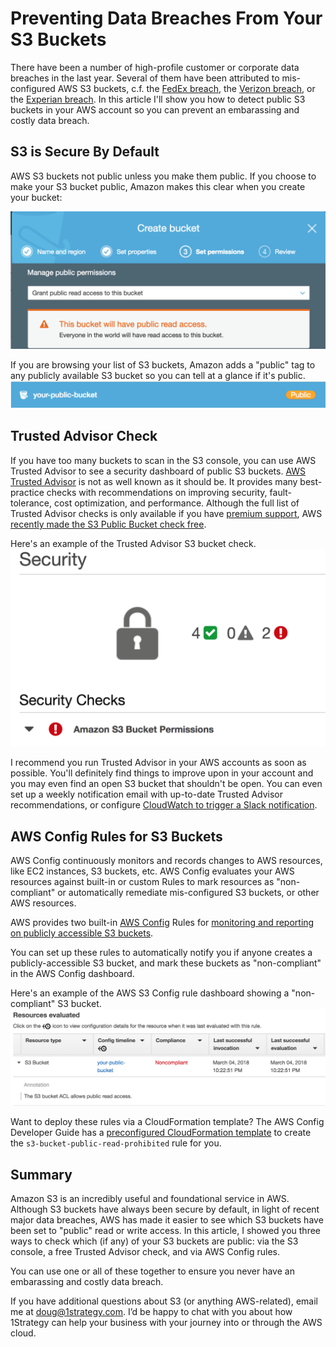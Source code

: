 # Preventing Data Breaches From Your S3 Buckets

There have been a number of high-profile customer or corporate data breaches in the last year. Several of them have been attributed to mis-configured AWS S3 buckets, c.f. the [FedEx breach](http://www.zdnet.com/article/unsecured-server-exposes-fedex-customer-records/), the [Verizon breach](https://www.infosecurity-magazine.com/news/verizon-hit-by-another-amazon-s3/), or the [Experian breach](https://www.scmagazine.com/open-aws-s3-bucket-exposes-sensitive-experian-and-census-info-on-123-million-us-households/article/720067/). In this article I'll show you how to detect public S3 buckets in your AWS account so you can prevent an embarassing and costly data breach.

## S3 is Secure By Default

AWS S3 buckets not public unless you make them public. If you choose to make your S3 bucket public, Amazon makes this clear when you create your bucket:

![creating a public bucket](./img/create-bucket.png)

If you are browsing your list of S3 buckets, Amazon adds a "public" tag to any publicly available S3 bucket so you can tell at a glance if it's public.
![S3 public tag](./img/public-tag.png)

## Trusted Advisor Check

If you have too many buckets to scan in the S3 console, you can use AWS Trusted Advisor to see a security dashboard of public S3 buckets. [AWS Trusted Advisor](https://aws.amazon.com/premiumsupport/faqs/#Trusted_Advisor) is not as well known as it should be. It provides many best-practice checks with recommendations on improving security, fault-tolerance, cost optimization, and performance. Although the full list of Trusted Advisor checks is only available if you have [premium support](https://aws.amazon.com/premiumsupport/trustedadvisor/), AWS [recently made the S3 Public Bucket check free](https://aws.amazon.com/about-aws/whats-new/2018/02/aws-trusted-advisors-s3-bucket-permissions-check-is-now-free/).

Here's an example of the Trusted Advisor S3 bucket check.
![S3 public bucket check in Trusted Advisor](./img/trusted-advisor-s3.png)

I recommend you run Trusted Advisor in your AWS accounts as soon as possible. You'll definitely find things to improve upon in your account and you may even find an open S3 bucket that shouldn't be open. You can even set up a weekly notification email with up-to-date Trusted Advisor recommendations, or configure [CloudWatch to trigger a Slack notification](https://docs.aws.amazon.com/awssupport/latest/user/cloudwatch-events-ta.html).

## AWS Config Rules for S3 Buckets

AWS Config continuously monitors and records changes to AWS resources, like EC2 instances, S3 buckets, etc. AWS Config evaluates your AWS resources against built-in or custom Rules to mark resources as "non-compliant" or automatically remediate mis-configured S3 buckets, or other AWS resources.

AWS provides two built-in [AWS Config](https://aws.amazon.com/config/) Rules for [monitoring and reporting on publicly accessible S3 buckets](https://aws.amazon.com/blogs/mt/example-scenarios-for-aws-config-continuous-monitoring-of-amazon-s3-bucket-access-controls/).

You can set up these rules to automatically notify you if anyone creates a publicly-accessible S3 bucket, and mark these buckets as "non-compliant" in the AWS Config dashboard.

Here's an example of the AWS S3 Config rule dashboard showing a "non-compliant" S3 bucket.
![AWS Config dashboard with non-compliant S3 bucket](./img/config-rule-s3.png)

Want to deploy these rules via a CloudFormation template? The AWS Config Developer Guide has a [preconfigured CloudFormation template](https://docs.aws.amazon.com/config/latest/developerguide/s3-bucket-public-read-prohibited.html) to create the `s3-bucket-public-read-prohibited` rule for you.

## Summary

Amazon S3 is an incredibly useful and foundational service in AWS. Although S3 buckets have always been secure by default, in light of recent major data breaches, AWS has made it easier to see which S3 buckets have been set to "public" read or write access. In this article, I showed you three ways to check which (if any) of your S3 buckets are public: via the S3 console, a free Trusted Advisor check, and via AWS Config rules.

You can use one or all of these together to ensure you never have an embarassing and costly data breach.

If you have additional questions about S3 (or anything AWS-related), email me at doug@1strategy.com. I’d be happy to chat with you about how 1Strategy can help your business with your journey into or through the AWS cloud.


